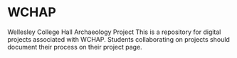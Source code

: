 # WCHAP
Wellesley College Hall Archaeology Project
This is a repository for digital projects associated with WCHAP.
Students collaborating on projects should document their process on their project page.
